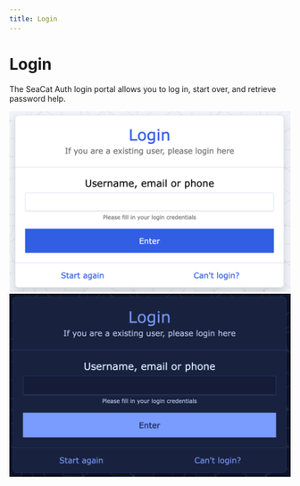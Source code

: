 ```yaml
---
title: Login
---
```


# Login

The SeaCat Auth login portal allows you to log in, start over, and retrieve password help.

![Login portal](./images/login-screen.png#only-light)
![Login portal](./images/login-screen-dark.png#only-dark)